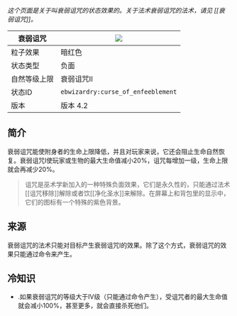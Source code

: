 _这个页面是关于叫衰弱诅咒的状态效果的。关于法术衰弱诅咒的法术，请见 [[衰弱诅咒]]。_

| 衰弱诅咒 | ![](https://github.com/Electroblob77/Wizardry/blob/1.12.2/src/main/resources/assets/ebwizardry/textures/gui/potion_icon_curse_of_enfeeblement.png) |
| --- | --- |
| 粒子效果 | 暗红色 |
| 状态类型 | 负面 |
| 自然等级上限 | 衰弱诅咒II |
| 状态ID | `ebwizardry:curse_of_enfeeblement` |
| 版本 | 版本 4.2 |

## 简介
衰弱诅咒能使附身者的生命上限降低，并且对玩家来说，它还会阻止生命自然恢复。衰弱诅咒I使玩家或生物的最大生命值减小20%，诅咒每增加一级，生命上限就会再减少20%。  
> 诅咒是巫术学新加入的一种特殊负面效果，它们是永久性的，只能通过法术[[诅咒移除]]解除或者饮[[净化圣水]]来解除。在屏幕上和背包里的显示中，它们的图标有一个特殊的紫色背景。   

## 来源
衰弱诅咒的法术只能对目标产生衰弱诅咒I的效果。除了这个方式，衰弱诅咒的效果只能通过命令来产生。  

## 冷知识
- .如果衰弱诅咒的等级大于IV级（只能通过命令产生），受诅咒者的最大生命值就会减小100%，甚至更多，就会直接杀死他们。
